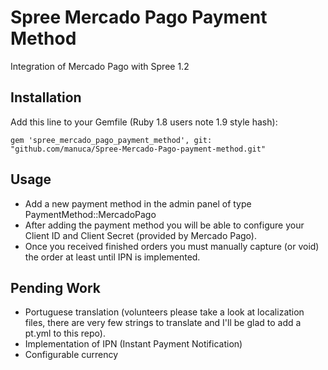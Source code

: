 Spree Mercado Pago Payment Method
=================================

Integration of Mercado Pago with Spree 1.2

Installation
------------

Add this line to your Gemfile (Ruby 1.8 users note 1.9 style hash):

```
gem 'spree_mercado_pago_payment_method', git: "github.com/manuca/Spree-Mercado-Pago-payment-method.git"
```

Usage
-----

- Add a new payment method in the admin panel of type PaymentMethod::MercadoPago
- After adding the payment method you will be able to configure your Client ID and Client Secret (provided by Mercado Pago).
- Once you received finished orders you must manually capture (or void) the order at least until IPN is implemented.

Pending Work
------------

- Portuguese translation (volunteers please take a look at localization files, there are very few strings to translate and I'll be glad to add a pt.yml to this repo).
- Implementation of IPN (Instant Payment Notification)
- Configurable currency

